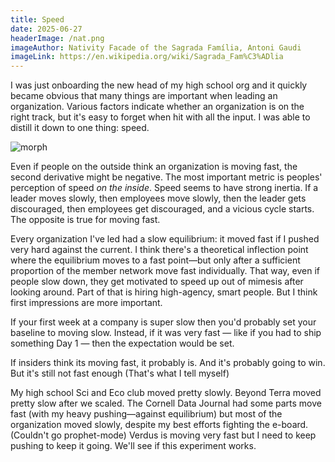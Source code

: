 ```yaml
---
title: Speed
date: 2025-06-27
headerImage: /nat.png
imageAuthor: Nativity Facade of the Sagrada Família, Antoni Gaudi
imageLink: https://en.wikipedia.org/wiki/Sagrada_Fam%C3%ADlia
---
```

I was just onboarding the new head of my high school org and it quickly became obvious that many things are important when leading an organization. Various factors indicate whether an organization is on the right track, but it's easy to forget when hit with all the input. I was able to distill it down to one thing: speed.

![morph](/morph.png)

Even if people on the outside think an organization is moving fast, the second derivative might be negative. The most important metric is peoples' perception of speed *on the inside*. Speed seems to have strong inertia. If a leader moves slowly, then employees move slowly, then the leader gets discouraged, then employees get discouraged, and a vicious cycle starts. The opposite is true for moving fast.

Every organization I've led had a slow equilibrium: it moved fast if I pushed very hard against the current. I think there's a theoretical inflection point where the equilibrium moves to a fast point—but only after a sufficient proportion of the member network move fast individually. That way, even if people slow down, they get motivated to speed up out of mimesis after looking around. Part of that is hiring high-agency, smart people. But I think first impressions are more important.

If your first week at a company is super slow then you'd probably set your baseline to moving slow. Instead, if it was very fast — like if you had to ship something Day 1 — then the expectation would be set. 

If insiders think its moving fast, it probably is. And it's probably going to win. But it's still not fast enough (That's what I tell myself)

My high school Sci and Eco club moved pretty slowly. Beyond Terra moved pretty slow after we scaled. The Cornell Data Journal had some parts move fast (with my heavy pushing—against equilibrium) but most of the organization moved slowly, despite my best efforts fighting the e-board. (Couldn't go prophet-mode) Verdus is moving very fast but I need to keep pushing to keep it going. We'll see if this experiment works.